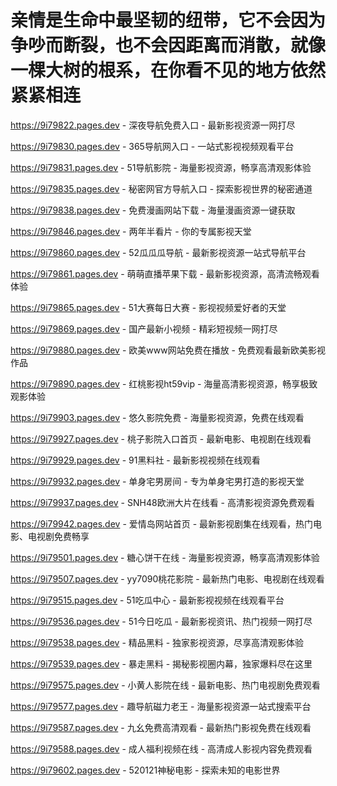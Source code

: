 # 亲情是生命中最坚韧的纽带，它不会因为争吵而断裂，也不会因距离而消散，就像一棵大树的根系，在你看不见的地方依然紧紧相连

https://9i79822.pages.dev - 深夜导航免费入口 - 最新影视资源一网打尽

https://9i79830.pages.dev - 365导航网入口 - 一站式影视视频观看平台

https://9i79831.pages.dev - 51导航影院 - 海量影视资源，畅享高清观影体验

https://9i79835.pages.dev - 秘密网官方导航入口 - 探索影视世界的秘密通道

https://9i79838.pages.dev - 免费漫画网站下载 - 海量漫画资源一键获取

https://9i79846.pages.dev - 两年半看片 - 你的专属影视天堂

https://9i79860.pages.dev - 52瓜瓜瓜导航 - 最新影视资源一站式导航平台

https://9i79861.pages.dev - 萌萌直播苹果下载 - 最新影视资源，高清流畅观看体验

https://9i79865.pages.dev - 51大赛每日大赛 - 影视视频爱好者的天堂

https://9i79869.pages.dev - 国产最新小视频 - 精彩短视频一网打尽

https://9i79880.pages.dev - 欧美www网站免费在播放 - 免费观看最新欧美影视作品

https://9i79890.pages.dev - 红桃影视ht59vip - 海量高清影视资源，畅享极致观影体验

https://9i79903.pages.dev - 悠久影院免费 - 海量影视资源，免费在线观看

https://9i79927.pages.dev - 桃子影院入口首页 - 最新电影、电视剧在线观看

https://9i79929.pages.dev - 91黑料社 - 最新影视视频在线观看

https://9i79932.pages.dev - 单身宅男房间 - 专为单身宅男打造的影视天堂

https://9i79937.pages.dev - SNH48欧洲大片在线看 - 高清影视资源免费观看

https://9i79942.pages.dev - 爱情岛网站首页 - 最新影视剧集在线观看，热门电影、电视剧免费畅享

https://9i79501.pages.dev - 糖心饼干在线 - 海量影视资源，畅享高清观影体验

https://9i79507.pages.dev - yy7090桃花影院 - 最新热门电影、电视剧在线观看

https://9i79515.pages.dev - 51吃瓜中心 - 最新影视视频在线观看平台

https://9i79536.pages.dev - 51今日吃瓜 - 最新影视资讯、热门视频一网打尽

https://9i79538.pages.dev - 精品黑料 - 独家影视资源，尽享高清观影体验

https://9i79539.pages.dev - 暴走黑料 - 揭秘影视圈内幕，独家爆料尽在这里

https://9i79575.pages.dev - 小黄人影院在线 - 最新电影、热门电视剧免费观看

https://9i79577.pages.dev - 趣导航磁力老王 - 海量影视资源一站式搜索平台

https://9i79587.pages.dev - 九幺免费高清观看 - 最新热门影视免费在线观看

https://9i79588.pages.dev - 成人福利视频在线 - 高清成人影视内容免费观看

https://9i79602.pages.dev - 520121神秘电影 - 探索未知的电影世界
